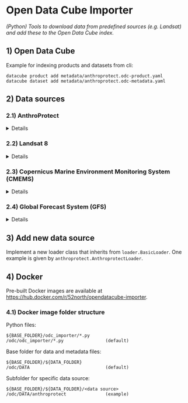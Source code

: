# Open Data Cube Importer

*(Python) Tools to download data from predefined sources (e.g. Landsat) and add these to the Open Data Cube index.*

## 1) Open Data Cube

Example for indexing products and datasets from cli:
```commandline
datacube product add metadata/anthroprotect.odc-product.yaml
datacube dataset add metadata/anthroprotect.odc-metadata.yaml
```

## 2) Data sources

### 2.1) AnthroProtect

<details>
<summary>Details</summary>


#### 2.1.1) Folder structure
```
anthroprotect
|_ tiles
  |_ s2
  |_ lcs
  |_ s2_scl
|_ investigative
```

Each of the tiles subfolders contains 23922 files with the same name but different content.
There are names with 4 different patterns:

* anthropo_5.52111-59.46264_0.tif
* wdpa-Ia_6907_98.tif
* wdpa-Ib_654_68.tif
* wdpa-II_907_58.tif

The investigative folder contains 67 Sentinel-2 scenes.

"Images are ﬁltered for the time period of summer 2020 (July 1st to August 30th)."

#### 2.1.2) Open Data Cube products (can be configured differently)

The files are organized into three different ODC products:

* Sentinel-2, default name: 's2'
* Sentinel-2 scene classiﬁcation map scenes, default name: 's2_scl'
* Land cover scenes¹, default name: 'lcs'

¹ Copernicus CORINE Land Cover dataset, MODIS Land Cover Type 1, Copernicus Global Land Service, ESA GlobCover

The files from the folder 'investigative' are part of the Sentinel-2 ODC product.

Instead of the default product names custom names can be defined by setting the environment variable `ANTHROPROTECT_PRODUCT_NAMES`., e.g. `ANTHROPROTECT_PRODUCT_NAMES="s2_anthroprotect s2_scl_anthroprotect lcs_anthroprotect"`

 The names MUST be separated with a space, MUST start with 's2', 's2_scl', 'lcs' and MUST be in the correct order. The first name is used for Sentinel-2 scenes, the second for Sentinel-2 scene classiﬁcation map scenes and the third for land cover scenes.

</details>

### 2.2) Landsat 8

<details>
<summary>Details</summary>
TBD (cf. Testbed-17)
</details>

### 2.3) Copernicus Marine Environment Monitoring System (CMEMS)

<details>
<summary>Details</summary>
The importer contains loaders to import data from CMEMS. Currently, configuration for the following products is provided:

- https://data.marine.copernicus.eu/product/GLOBAL_ANALYSISFORECAST_PHY_001_024/description
- https://data.marine.copernicus.eu/product/GLOBAL_ANALYSISFORECAST_WAV_001_027/description

This includes datasets for ocean currents, physics and waves data. They can be enabled independently using the following environment variables:
- CMEMS_CURRENTS_ENABLED=<True|False>
- CMEMS_PHYSICS_ENABLED=<True|False>
- CMEMS_WAVES_ENABLED=<True|False>

Folders and ODC product names can be configured using
- CMEMS_WAVES_FOLDER and CMEMS_WAVES_PRODUCT_NAME
- CMEMS_CURRENTS_FOLDER and CMEMS_CURRENTS_PRODUCT_NAME
- CMEMS_PHYSICS_FOLDER and CMEMS_PHYSICS_PRODUCT_NAME
</details>

### 2.4) Global Forecast System (GFS)

<details>
<summary>Details</summary>
The importer contains a loader to import weather forecasts from GFS (https://www.ncei.noaa.gov/products/weather-climate-models/global-forecast)

The data source can be enabled using the environment variable GFS_ENABLED=<True|False>. Folder and ODC product name can be changed using the environment variables GFS_FOLDER and GFS_PRODUCT_NAME.
</details>


## 3) Add new data source

Implement a new loader class that inherits from `loader.BasicLoader`. One example is given by `anthroprotect.AnthroprotectLoader`.

## 4) Docker

Pre-built Docker images are available at https://hub.docker.com/r/52north/opendatacube-importer.

### 4.1) Docker image folder structure

Python files:
```
${BASE_FOLDER}/odc_importer/*.py
/odc/odc_importer/*.py                (default)
```

Base folder for data and metadata files:
```
${BASE_FOLDER}/${DATA_FOLDER}
/odc/DATA                             (default)
```

Subfolder for specific data source:
```
${BASE_FOLDER}/${DATA_FOLDER}/<data source>
/odc/DATA/anthroprotect               (example)
```
